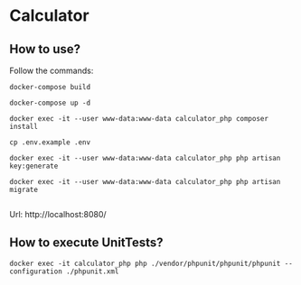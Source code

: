 # Calculator

## How to use?

Follow the commands:
```shell
docker-compose build

docker-compose up -d

docker exec -it --user www-data:www-data calculator_php composer install

cp .env.example .env

docker exec -it --user www-data:www-data calculator_php php artisan key:generate

docker exec -it --user www-data:www-data calculator_php php artisan migrate


```

Url: http://localhost:8080/

## How to execute UnitTests?
```shell
docker exec -it calculator_php php ./vendor/phpunit/phpunit/phpunit --configuration ./phpunit.xml
```
